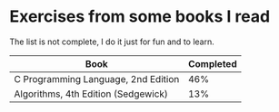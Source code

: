 # Exercises from some books I read
The list is not complete, I do it just for fun and to learn.

| Book | Completed |
| ------ | ------ |
| C Programming Language, 2nd Edition | 46% |
| Algorithms, 4th Edition (Sedgewick) | 13% |
